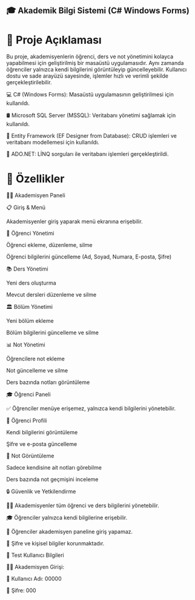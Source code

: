 ## 🎓 Akademik Bilgi Sistemi (C# Windows Forms)
# 📌 Proje Açıklaması
Bu proje, akademisyenlerin öğrenci, ders ve not yönetimini kolayca yapabilmesi için geliştirilmiş bir masaüstü uygulamasıdır. Aynı zamanda öğrenciler yalnızca kendi bilgilerini görüntüleyip güncelleyebilir. Kullanıcı dostu ve sade arayüzü sayesinde, işlemler hızlı ve verimli şekilde gerçekleştirilebilir.



💻 C# (Windows Forms): Masaüstü uygulamasının geliştirilmesi için kullanıldı.

🛢️ Microsoft SQL Server (MSSQL): Veritabanı yönetimi sağlamak için kullanıldı.

📂 Entity Framework (EF Designer from Database): CRUD işlemleri ve veritabanı modellemesi için kullanıldı.

📝 ADO.NET: LİNQ sorguları ile veritabanı işlemleri gerçekleştirildi.



# 🚀 Özellikler

👨‍🏫 Akademisyen Paneli

📋 Giriş & Menü

Akademisyenler giriş yaparak menü ekranına erişebilir.

📝 Öğrenci Yönetimi

Öğrenci ekleme, düzenleme, silme

Öğrenci bilgilerini güncelleme (Ad, Soyad, Numara, E-posta, Şifre)

📚 Ders Yönetimi

Yeni ders oluşturma

Mevcut dersleri düzenleme ve silme

🏛️ Bölüm Yönetimi

Yeni bölüm ekleme

Bölüm bilgilerini güncelleme ve silme

📊 Not Yönetimi

Öğrencilere not ekleme

Not güncelleme ve silme

Ders bazında notları görüntüleme

🎓 Öğrenci Paneli

✅ Öğrenciler menüye erişemez, yalnızca kendi bilgilerini yönetebilir.

👤 Öğrenci Profili

Kendi bilgilerini görüntüleme

Şifre ve e-posta güncelleme

📖 Not Görüntüleme

Sadece kendisine ait notları görebilme

Ders bazında not geçmişini inceleme

🔒 Güvenlik ve Yetkilendirme

👨‍🏫 Akademisyenler tüm öğrenci ve ders bilgilerini yönetebilir.

🎓 Öğrenciler yalnızca kendi bilgilerine erişebilir.

🚫 Öğrenciler akademisyen paneline giriş yapamaz.

🔑 Şifre ve kişisel bilgiler korunmaktadır.

🔑 Test Kullanıcı Bilgileri

👨‍🏫 Akademisyen Girişi:

👤 Kullanıcı Adı: 00000

🔑 Şifre: 000
